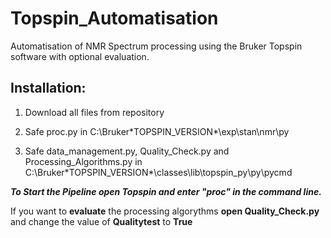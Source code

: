 # Topspin_Automatisation

Automatisation of NMR Spectrum processing using the Bruker Topspin software with optional evaluation. 

## Installation: 
1. Download all files from repository

2. Safe proc.py in C:\Bruker\*TOPSPIN_VERSION*\exp\stan\nmr\py

3. Safe data_management.py, Quality_Check.py and Processing_Algorithms.py in C:\Bruker\*TOPSPIN_VERSION*\classes\lib\topspin_py\py\pycmd 


***To Start the Pipeline open Topspin and enter "proc" in the command line.***

 If you want to **evaluate** the processing algorythms **open Quality_Check.py** and change the value of **Qualitytest**  to **True**

